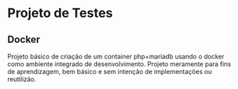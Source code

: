 # Projeto de Testes
## Docker

Projeto básico de criação de um container php+mariadb usando o docker como ambiente integrado de desenvolvimento. Projeto meramente para fins de aprendizagem, bem básico e sem intenção de implementações ou reutilizão.